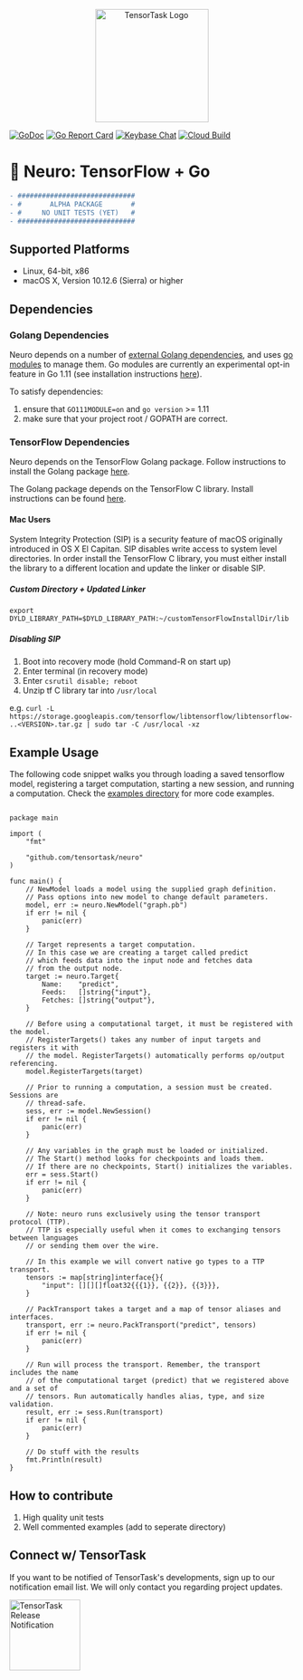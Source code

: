<p align="center">
<a href="https://tensortask.com">
<img width="200" alt="TensorTask Logo" src="https://storage.googleapis.com/tensortask-static/tensortask_transparent.png">
</a>
</p>

[![GoDoc][1]][2] [![Go Report Card][3]][4] [![Keybase Chat][5]][6] [![Cloud Build][7]][8]

[1]: https://godoc.org/github.com/tensortask/neuro?status.svg
[2]: https://godoc.org/github.com/tensortask/neuro
[3]: https://goreportcard.com/badge/github.com/tensortask/neuro
[4]: https://goreportcard.com/report/github.com/tensortask/neuro
[5]: https://img.shields.io/badge/keybase%20chat-tensortask.public-blue.svg
[6]: https://keybase.io/team/tensortask.public
[7]: https://storage.googleapis.com/tensortask-static/build/neuro.svg
[8]: https://github.com/sbsends/cloud-build-badge

[9]: https://github.com/golang/go/wiki/Modules
[10]: https://github.com/golang/go/wiki/Modules#how-to-install-and-activate-module-support
[11]: https://www.tensorflow.org/install/lang_go
[12]: https://www.tensorflow.org/install/lang_c

# 🧠 Neuro: TensorFlow + Go

```diff
- #############################
- #       ALPHA PACKAGE       #
- #     NO UNIT TESTS (YET)   #
- #############################
```

## Supported Platforms

* Linux, 64-bit, x86
* macOS X, Version 10.12.6 (Sierra) or higher

## Dependencies

### Golang Dependencies

Neuro depends on a number of [external Golang dependencies](./go.sum), and uses [go modules][9] to manage them. Go modules are currently an experimental opt-in feature in Go 1.11 (see installation instructions [here][10]).

To satisfy dependencies: 
1) ensure that `GO111MODULE=on` and `go version` >= 1.11
2) make sure that your project root / GOPATH are correct.

### TensorFlow Dependencies

Neuro depends on the TensorFlow Golang package. Follow instructions to install the Golang package [here][11]. 

The Golang package depends on the TensorFlow C library. Install instructions can be found [here][12].

#### Mac Users

System Integrity Protection (SIP) is a security feature of macOS originally introduced in OS X El Capitan. SIP disables write access to system level directories. In order install the TensorFlow C library, you must either install the library to a different location and update the linker or disable SIP.

##### Custom Directory + Updated Linker
`export DYLD_LIBRARY_PATH=$DYLD_LIBRARY_PATH:~/customTensorFlowInstallDir/lib`

##### Disabling SIP

1) Boot into recovery mode (hold Command-R on start up)
2) Enter terminal (in recovery mode)
3) Enter `csrutil disable; reboot`
4) Unzip tf C library tar into `/usr/local`

e.g. `curl -L https://storage.googleapis.com/tensorflow/libtensorflow/libtensorflow-..<VERSION>.tar.gz | sudo tar -C /usr/local -xz`

## Example Usage

The following code snippet walks you through loading a saved tensorflow model, registering a target computation, starting a new session, and running a computation. Check the [examples directory](./examples/) for more code examples.


```golang

package main

import (
	"fmt"

	"github.com/tensortask/neuro"
)

func main() {
	// NewModel loads a model using the supplied graph definition.
	// Pass options into new model to change default parameters.
	model, err := neuro.NewModel("graph.pb")
	if err != nil {
		panic(err)
	}

	// Target represents a target computation.
	// In this case we are creating a target called predict
	// which feeds data into the input node and fetches data
	// from the output node.
	target := neuro.Target{
		Name:    "predict",
		Feeds:   []string{"input"},
		Fetches: []string{"output"},
	}

	// Before using a computational target, it must be registered with the model.
	// RegisterTargets() takes any number of input targets and registers it with
	// the model. RegisterTargets() automatically performs op/output referencing.
	model.RegisterTargets(target)

	// Prior to running a computation, a session must be created. Sessions are
	// thread-safe.
	sess, err := model.NewSession()
	if err != nil {
		panic(err)
	}

	// Any variables in the graph must be loaded or initialized.
	// The Start() method looks for checkpoints and loads them.
	// If there are no checkpoints, Start() initializes the variables.
	err = sess.Start()
	if err != nil {
		panic(err)
	}

	// Note: neuro runs exclusively using the tensor transport protocol (TTP).
	// TTP is especially useful when it comes to exchanging tensors between languages
	// or sending them over the wire.

	// In this example we will convert native go types to a TTP transport.
	tensors := map[string]interface{}{
		"input": [][][]float32{{{1}}, {{2}}, {{3}}},
	}

	// PackTransport takes a target and a map of tensor aliases and interfaces.
	transport, err := neuro.PackTransport("predict", tensors)
	if err != nil {
		panic(err)
	}

	// Run will process the transport. Remember, the transport includes the name
	// of the computational target (predict) that we registered above and a set of
	// tensors. Run automatically handles alias, type, and size validation.
	result, err := sess.Run(transport)
	if err != nil {
		panic(err)
	}

	// Do stuff with the results
	fmt.Println(result)
}
```

## How to contribute

1) High quality unit tests
2) Well commented examples (add to seperate directory)

## Connect w/ TensorTask

If you want to be notified of TensorTask's developments, sign up to our notification email list. We will only contact you regarding project updates.

<a href="http://eepurl.com/gaWZPP">
<img width="125" alt="TensorTask Release Notification" src="https://storage.googleapis.com/tensortask-static/signup.png">
</a>
